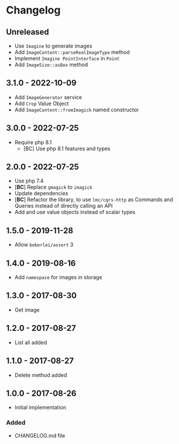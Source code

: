 # Changelog

<!-- There is always Unreleased section on the top. Subsections (Added, Changed, Fixed, Removed) should be added as needed. -->
## Unreleased
- Use `Imagine` to generate images
- Add `ImageContent::parseRealImageType` method
- Implement `Imagine PointInterface` in `Point`
- Add `ImageSize::asBox` method

## 3.1.0 - 2022-10-09
- Add `ImageGenerator` service
- Add `Crop` Value Object
- Add `ImageContent::fromImagick` named constructor

## 3.0.0 - 2022-07-25
- Require php 8.1
    - [BC] Use php 8.1 features and types

## 2.0.0 - 2022-07-25
- Use php 7.4
- [**BC**] Replace `gmagick` to `imagick`
- Update dependencies
- [**BC**] Refactor the library, to use `lmc/cqrs-http` as Commands and Queries instead of directly calling an API
- Add and use value objects instead of scalar types

## 1.5.0 - 2019-11-28
- Allow `beberlei/assert` 3

## 1.4.0 - 2019-08-16
- Add `namespace` for images in storage

## 1.3.0 - 2017-08-30
- Get image

## 1.2.0 - 2017-08-27
- List all added

## 1.1.0 - 2017-08-27
- Delete method added

## 1.0.0 - 2017-08-26
- Initial implementation

### Added
- CHANGELOG.md file
